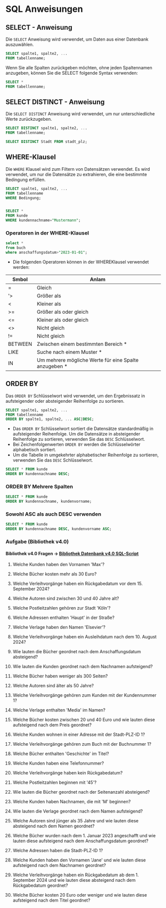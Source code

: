 # SQL Anweisungen

## SELECT - Anweisung

Die `SELECT` Anweisung wird verwendet, um Daten aus einer Datenbank auszuwählen.

```sql
SELECT spalte1, spalte2, ...
FROM tabellenname;

```

Wenn Sie alle Spalten zurückgeben möchten, ohne jeden Spaltennamen anzugeben, können Sie die SELECT folgende Syntax verwenden:

```sql
SELECT *
FROM tabellenname;
```

## SELECT DISTINCT - Anweisung

Die `SELECT DISTINCT` Anweisung wird verwendet, um nur unterschiedliche Werte zurückzugeben.

```sql
SELECT DISTINCT spalte1, spalte2, ...
FROM tabellenname;

SELECT DISTINCT Stadt FROM stadt_plz;

```

## WHERE-Klausel

Die `WHERE` Klausel wird zum Filtern von Datensätzen verwendet.
Es wird verwendet, um nur die Datensätze zu extrahieren, die eine bestimmte Bedingung erfüllen.

```sql
SELECT spalte1, spalte2, ...
FROM tabellenname
WHERE Bedingung;


SELECT *
FROM kunde
WHERE kundennachname="Mustermann";

```

### Operatoren in der WHERE-Klausel

```sql
select *
from buch
where anschaffungsdatum>"2023-01-01";

```

- Die folgenden Operatoren können in der WHEREKlausel verwendet werden:

| Smbol   | Anlam                                                  |
| ------- | ------------------------------------------------------ |
| \=      | Gleich                                                 |
| '>      | Größer als                                             |
| <       | Kleiner als                                            |
| >=      | Größer als oder gleich                                 |
| <=      | Kleiner als oder gleich                                |
| <>      | Nicht gleich                                           |
| !=      | Nicht gleich                                           |
| BETWEEN | Zwischen einem bestimmten Bereich \*                   |
| LIKE    | Suche nach einem Muster \*                             |
| IN      | Um mehrere mögliche Werte für eine Spalte anzugeben \* |

## ORDER BY

Das `ORDER BY` Schlüsselwort wird verwendet, um den Ergebnissatz in aufsteigender oder absteigender Reihenfolge zu sortieren.

```sql
SELECT spalte1, spalte2, ...
FROM tabellenname
ORDER BY spalte1, spalte2, ... ASC|DESC;

```

- Das `ORDER BY` Schlüsselwort sortiert die Datensätze standardmäßig in aufsteigender Reihenfolge. Um die Datensätze in absteigender Reihenfolge zu sortieren, verwenden Sie das `DESC`
  Schlüsselwort.
- Bei Zeichenfolgenwerten `ORDER BY` werden die Schlüsselwörter alphabetisch sortiert.
- Um die Tabelle in umgekehrter alphabetischer Reihenfolge zu sortieren, verwenden Sie das `DESC` Schlüsselwort.

```sql
SELECT * FROM kunde
ORDER BY kundennachname DESC;

```

### ORDER BY Mehrere Spalten

```sql
SELECT * FROM kunde
ORDER BY kundennachname, kundenvorname;

```

### Sowohl ASC als auch DESC verwenden

```sql
SELECT * FROM kunde
ORDER BY kundennachname DESC, kundenvorname ASC;

```

### Aufgabe (Bibliothek v4.0)

#### Bibliothek v4.0 Fragen -> [Bibliothek Datenbank v4.0 SQL-Script](../Bibliothek/bibliothek.md)

1. Welche Kunden haben den Vornamen 'Max'?

2. Welche Bücher kosten mehr als 30 Euro?

3. Welche Verleihvorgänge haben ein Rückgabedatum vor dem 15. September 2024?

4. Welche Autoren sind zwischen 30 und 40 Jahre alt?

5. Welche Postleitzahlen gehören zur Stadt 'Köln'?

6. Welche Adressen enthalten 'Haupt' in der Straße?

7. Welche Verlage haben den Namen 'Elsevier'?

8. Welche Verleihvorgänge haben ein Ausleihdatum nach dem 10. August 2024?

9. Wie lauten die Bücher geordnet nach dem Anschaffungsdatum absteigend?

10. Wie lauten die Kunden geordnet nach dem Nachnamen aufsteigend?

11. Welche Bücher haben weniger als 300 Seiten?

12. Welche Autoren sind älter als 50 Jahre?

13. Welche Verleihvorgänge gehören zum Kunden mit der Kundennummer 1?

14. Welche Verlage enthalten 'Media' im Namen?

15. Welche Bücher kosten zwischen 20 und 40 Euro und wie lauten diese aufsteigend nach dem Preis geordnet?

16. Welche Kunden wohnen in einer Adresse mit der Stadt-PLZ-ID 1?

17. Welche Verleihvorgänge gehören zum Buch mit der Buchnummer 1?

18. Welche Bücher enthalten 'Geschichte' im Titel?

19. Welche Kunden haben eine Telefonnummer?

20. Welche Verleihvorgänge haben kein Rückgabedatum?

21. Welche Postleitzahlen beginnen mit '45'?

22. Wie lauten die Bücher geordnet nach der Seitenanzahl absteigend?

23. Welche Kunden haben Nachnamen, die mit 'M' beginnen?

24. Wie lauten die Verlage geordnet nach dem Namen aufsteigend?

25. Welche Autoren sind jünger als 35 Jahre und wie lauten diese absteigend nach dem Namen geordnet?

26. Welche Bücher wurden nach dem 1. Januar 2023 angeschafft und wie lauten diese aufsteigend nach dem Anschaffungsdatum geordnet?

27. Welche Adressen haben die Stadt-PLZ-ID 1?

28. Welche Kunden haben den Vornamen 'Jane' und wie lauten diese aufsteigend nach dem Nachnamen geordnet?

29. Welche Verleihvorgänge haben ein Rückgabedatum ab dem 1. September 2024 und wie lauten diese absteigend nach dem Rückgabedatum geordnet?
30. Welche Bücher kosten 20 Euro oder weniger und wie lauten diese aufsteigend nach dem Titel geordnet?
